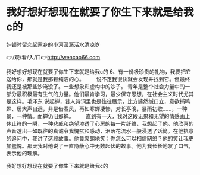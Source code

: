 # 我好想好想现在就要了你生下来就是给我c的
娃顿时留恋起家乡的小河潺潺活水清凉岁

👉/观/看/入/口👉http://wencao66.com

我好想好想现在就要了你生下来就是给我c的	6、有一份极珍贵的礼物，我要把它送给你，那就是我那颗纯洁的心。
　　说不定我很快就会发现并找到它。但最终我还是被那些沙淹没了。一些想象和虚构中的沙子。
	青年是整个社会力量中的一部分最积极最有生气的力量。他们最肯学习，最少保守思想，在社会主义时代尤其是这样。毛泽东
说起蝉，昔人诗词里也是往往展示，比方遽然缄口立，意欲捕鸣蝉、居大声自远，非是借春风，再如寒蝉凄惨，对长亭晚，暴雨初歇......，一种景，一种情。而蝉仍旧那蝉。
　　直到有一天，我对这段无果和无望的情感画上休止符的一瞬，一种悲戚和绝望渗透了心房的每一片纤维，我想起了他。他欣喜的声音透出一如既往的真诚令我愧疚和感动，泪落花流水一般浸透了话筒。在他执意的追问中，我讲了这段故事。他竟爽朗地笑：你怎么可以相信网络？他的笑让我更加羞愧。那天我对他说了一直隐蔽心中无数起伏的故事。他为我长长地叹了口气，表示他的理解。

我好想好想现在就要了你生下来就是给我c的
